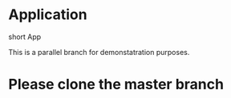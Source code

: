 # Application
short App

This is a parallel branch for demonstatration purposes.
 
# Please clone the master branch 